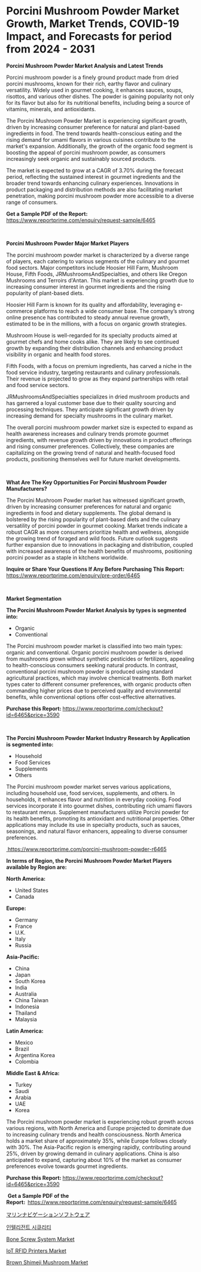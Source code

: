 <p><h1>Porcini Mushroom Powder Market Growth, Market Trends, COVID-19 Impact, and Forecasts for period from 2024 - 2031</h1></p><p><strong>Porcini Mushroom Powder Market Analysis and Latest Trends</strong></p>
<p><p>Porcini mushroom powder is a finely ground product made from dried porcini mushrooms, known for their rich, earthy flavor and culinary versatility. Widely used in gourmet cooking, it enhances sauces, soups, risottos, and various other dishes. The powder is gaining popularity not only for its flavor but also for its nutritional benefits, including being a source of vitamins, minerals, and antioxidants.</p><p>The Porcini Mushroom Powder Market is experiencing significant growth, driven by increasing consumer preference for natural and plant-based ingredients in food. The trend towards health-conscious eating and the rising demand for umami flavors in various cuisines contribute to the market's expansion. Additionally, the growth of the organic food segment is boosting the appeal of porcini mushroom powder, as consumers increasingly seek organic and sustainably sourced products.</p><p>The market is expected to grow at a CAGR of 3.70% during the forecast period, reflecting the sustained interest in gourmet ingredients and the broader trend towards enhancing culinary experiences. Innovations in product packaging and distribution methods are also facilitating market penetration, making porcini mushroom powder more accessible to a diverse range of consumers.</p></p>
<p><strong>Get a Sample PDF of the Report:&nbsp;</strong> <a href="https://www.reportprime.com/enquiry/request-sample/6465">https://www.reportprime.com/enquiry/request-sample/6465</a></p>
<p>&nbsp;</p>
<p><strong>Porcini Mushroom Powder Major Market Players</strong></p>
<p><p>The porcini mushroom powder market is characterized by a diverse range of players, each catering to various segments of the culinary and gourmet food sectors. Major competitors include Hoosier Hill Farm, Mushroom House, Fifth Foods, JRMushroomsAndSpecialties, and others like Oregon Mushrooms and Terroirs d'Antan. This market is experiencing growth due to increasing consumer interest in gourmet ingredients and the rising popularity of plant-based diets.</p><p>Hoosier Hill Farm is known for its quality and affordability, leveraging e-commerce platforms to reach a wide consumer base. The company’s strong online presence has contributed to steady annual revenue growth, estimated to be in the millions, with a focus on organic growth strategies.</p><p>Mushroom House is well-regarded for its specialty products aimed at gourmet chefs and home cooks alike. They are likely to see continued growth by expanding their distribution channels and enhancing product visibility in organic and health food stores.</p><p>Fifth Foods, with a focus on premium ingredients, has carved a niche in the food service industry, targeting restaurants and culinary professionals. Their revenue is projected to grow as they expand partnerships with retail and food service sectors.</p><p>JRMushroomsAndSpecialties specializes in dried mushroom products and has garnered a loyal customer base due to their quality sourcing and processing techniques. They anticipate significant growth driven by increasing demand for specialty mushrooms in the culinary market.</p><p>The overall porcini mushroom powder market size is expected to expand as health awareness increases and culinary trends promote gourmet ingredients, with revenue growth driven by innovations in product offerings and rising consumer preferences. Collectively, these companies are capitalizing on the growing trend of natural and health-focused food products, positioning themselves well for future market developments.</p></p>
<p>&nbsp;</p>
<p><strong>What Are The Key Opportunities For Porcini Mushroom Powder Manufacturers?</strong></p>
<p><p>The Porcini Mushroom Powder market has witnessed significant growth, driven by increasing consumer preferences for natural and organic ingredients in food and dietary supplements. The global demand is bolstered by the rising popularity of plant-based diets and the culinary versatility of porcini powder in gourmet cooking. Market trends indicate a robust CAGR as more consumers prioritize health and wellness, alongside the growing trend of foraged and wild foods. Future outlook suggests further expansion due to innovations in packaging and distribution, coupled with increased awareness of the health benefits of mushrooms, positioning porcini powder as a staple in kitchens worldwide.</p></p>
<p><strong>Inquire or Share Your Questions If Any Before Purchasing This Report:</strong> <a href="https://www.reportprime.com/enquiry/pre-order/6465">https://www.reportprime.com/enquiry/pre-order/6465</a></p>
<p>&nbsp;</p>
<p><strong>Market Segmentation</strong></p>
<p><strong>The Porcini Mushroom Powder Market Analysis by types is segmented into:</strong></p>
<p><ul><li>Organic</li><li>Conventional</li></ul></p>
<p><p>The Porcini mushroom powder market is classified into two main types: organic and conventional. Organic porcini mushroom powder is derived from mushrooms grown without synthetic pesticides or fertilizers, appealing to health-conscious consumers seeking natural products. In contrast, conventional porcini mushroom powder is produced using standard agricultural practices, which may involve chemical treatments. Both market types cater to different consumer preferences, with organic products often commanding higher prices due to perceived quality and environmental benefits, while conventional options offer cost-effective alternatives.</p></p>
<p><strong>Purchase this Report:&nbsp;</strong><a href="https://www.reportprime.com/checkout?id=6465&price=3590">https://www.reportprime.com/checkout?id=6465&price=3590</a></p>
<p>&nbsp;</p>
<p><strong>The Porcini Mushroom Powder Market Industry Research by Application is segmented into:</strong></p>
<p><ul><li>Household</li><li>Food Services</li><li>Supplements</li><li>Others</li></ul></p>
<p><p>The Porcini mushroom powder market serves various applications, including household use, food services, supplements, and others. In households, it enhances flavor and nutrition in everyday cooking. Food services incorporate it into gourmet dishes, contributing rich umami flavors to restaurant menus. Supplement manufacturers utilize Porcini powder for its health benefits, promoting its antioxidant and nutritional properties. Other applications may include its use in specialty products, such as sauces, seasonings, and natural flavor enhancers, appealing to diverse consumer preferences.</p></p>
<p><a href="https://www.reportprime.com/porcini-mushroom-powder-r6465">&nbsp;https://www.reportprime.com/porcini-mushroom-powder-r6465</a></p>
<p><strong>In terms of Region, the Porcini Mushroom Powder Market Players available by Region are:</strong></p>
<p>
    <p> <strong> North America: </strong>
        <ul>
            <li>United States</li>
            <li>Canada</li>
        </ul>
        </p> 
    <p> <strong> Europe: </strong>
        <ul>
            <li>Germany</li>
            <li>France</li>
            <li>U.K.</li>
            <li>Italy</li>
            <li>Russia</li>
        </ul>
        </p> 
    <p> <strong> Asia-Pacific: </strong>
        <ul>
            <li>China</li>
            <li>Japan</li>
            <li>South Korea</li>
            <li>India</li>
            <li>Australia</li>
            <li>China Taiwan</li>
            <li>Indonesia</li>
            <li>Thailand</li>
            <li>Malaysia</li>
        </ul>
        </p> 
    <p> <strong> Latin America: </strong>
        <ul>
            <li>Mexico</li>
            <li>Brazil</li>
            <li>Argentina Korea</li>
            <li>Colombia</li>
        </ul>
        </p> 
    <p> <strong> Middle East & Africa: </strong>
        <ul>
            <li>Turkey</li>
            <li>Saudi</li>
            <li>Arabia</li>
            <li>UAE</li>
            <li>Korea</li>
        </ul>
    </p>
    </p>
<p><p>The Porcini mushroom powder market is experiencing robust growth across various regions, with North America and Europe projected to dominate due to increasing culinary trends and health consciousness. North America holds a market share of approximately 35%, while Europe follows closely with 30%. The Asia-Pacific region is emerging rapidly, contributing around 25%, driven by growing demand in culinary applications. China is also anticipated to expand, capturing about 10% of the market as consumer preferences evolve towards gourmet ingredients.</p></p>
<p><strong>Purchase this Report: </strong><a href="https://www.reportprime.com/checkout?id=6465&price=3590">https://www.reportprime.com/checkout?id=6465&price=3590</a></p>
<p>&nbsp;<strong>Get a Sample PDF of the Report:&nbsp;&nbsp;</strong><a href="https://www.reportprime.com/enquiry/request-sample/6465">https://www.reportprime.com/enquiry/request-sample/6465</a></p>
<p><strong></strong></p>
<p><p><a href="https://medium.com/@monserrateklfnsch/%E7%8F%BE%E5%9C%A8%E3%81%8A%E3%82%88%E3%81%B3%E5%B0%86%E6%9D%A5%E3%81%AE%E3%83%9E%E3%83%AA%E3%83%B3%E3%83%8A%E3%83%93%E3%82%B2%E3%83%BC%E3%82%B7%E3%83%A7%E3%83%B3%E3%82%BD%E3%83%95%E3%83%88%E3%82%A6%E3%82%A7%E3%82%A2%E5%B8%82%E5%A0%B4%E3%81%AE%E8%A6%8B%E9%80%9A%E3%81%97%E3%81%AF-%E5%B8%82%E5%A0%B4%E5%88%86%E6%9E%90%E3%81%A8%E4%BB%8A%E5%BE%8C%E3%81%AE%E6%96%B9%E5%90%91%E6%80%A7-2024%E5%B9%B4-2031%E5%B9%B4-d0fe3584e558">マリンナビゲーションソフトウェア</a></p><p><a href="https://medium.com/@rekhakhatun65/%EC%A7%80%EB%8A%A5%ED%98%95-%EB%B3%B4%EC%95%88-%EC%8B%9C%EC%9E%A5-%EC%A0%90%EC%9C%A0%EC%9C%A8-%EA%B7%9C%EB%AA%A8-%ED%8A%B8%EB%A0%8C%EB%93%9C-%EC%82%B0%EC%97%85-%EB%B6%84%EC%84%9D-%EB%B3%B4%EA%B3%A0%EC%84%9C-%EC%9A%A9%EB%8F%84%EB%B3%84-bfsi-%EC%86%8C%EB%A7%A4-it-%EB%B0%8F-%ED%86%B5%EC%8B%A0-%EC%9E%90%EB%8F%99%EC%B0%A8-%EB%B0%8F-%EC%9A%B4%EC%86%A1-%EC%A0%9C%EC%A1%B0-%EC%A0%95%EB%B6%80-%EB%B0%8F-%EB%B0%A9%EC%9C%84-%EA%B8%B0%ED%83%80-%EC%9C%A0%ED%98%95%EB%B3%84-%ED%94%8C%EB%9E%AB%ED%8F%BC-%EC%84%9C%EB%B9%84%EC%8A%A4-d31b598ef09b">인텔리전트 시큐리티</a></p><p><a href="https://medium.com/@lauryframi644/bone-screw-system-market-trends-and-strategic-market-insights-2024-2031-2ada50af80bc">Bone Screw System Market</a></p><p><a href="https://issuu.com/reportprime-2/docs/iot-rfid-printers-market-size-2030._ea7e1174abb63d">IoT RFID Printers Market</a></p><p><a href="https://github.com/dfs4ff/Market-Research-Report-List-1/blob/main/brown-shimeji-mushroom-market.md">Brown Shimeji Mushroom Market</a></p></p>